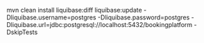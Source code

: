 mvn clean install liquibase:diff liquibase:update -Dliquibase.username=postgres -Dliquibase.password=postgres -Dliquibase.url=jdbc:postgresql://localhost:5432/bookingplatform -DskipTests